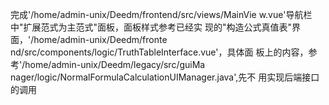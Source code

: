完成'/home/admin-unix/Deedm/frontend/src/views/MainVie
w.vue'导航栏中"扩展范式为主范式"面板，面板样式参考已经实
现的"构造公式真值表"界面，'/home/admin-unix/Deedm/fronte
nd/src/components/logic/TruthTableInterface.vue'，具体面
板上的内容，参考'/home/admin-unix/Deedm/legacy/src/guiMa
nager/logic/NormalFormulaCalculationUIManager.java',先不
用实现后端接口的调用 